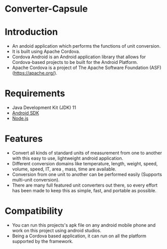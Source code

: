 # Converter-Capsule

# Introduction

* An andoid application which performs the functions of unit conversion.
* It is built using Apache Cordova.
* Cordova Android is an Android application library that allows for Cordova-based projects to be built for the Android Platform.
* Apache Cordova is a project of The Apache Software Foundation (ASF)(https://apache.org/).

# Requirements

* Java Development Kit (JDK) 11
* [Android SDK](https://developer.android.com/)
* [Node.js](https://nodejs.org)

# Features

* Convert all kinds of standard units of measurement from one to another with this easy to use, lightweight android application.
* Different conversion domains like temperature, length, weight, speed, volume, speed, IT, area , mass, time are available.
* Conversion from one unit to another can be performed easily (Supports multi-unit conversion).
* There are many full featured unit converters out there, so every effort has been made to keep this as simple, fast, and portable as possible.

# Compatibility

* You can run this projects's apk file on any android mobile phone and work on this project using android studios.
* Being a Cordova based application, it can run on all the platform supported by the framework.
